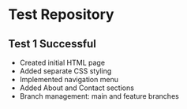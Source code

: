 # Test Repository

## Test 1 Successful
- Created initial HTML page
- Added separate CSS styling
- Implemented navigation menu
- Added About and Contact sections
- Branch management: main and feature branches